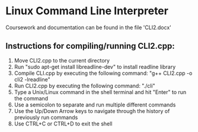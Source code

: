 # Linux Command Line Interpreter

Coursework and documentation can be found in the file 'CLI2.docx'

## Instructions for compiling/running CLI2.cpp:

1. Move CLI2.cpp to the current directory
2. Run "sudo apt-get install libreadline-dev" to install readline library
3. Compile CLI.cpp by executing the following command: "g++ CLI2.cpp -o cli2 -lreadline"
4. Run CLI2.cpp by executing the following command: "./cli"
5. Type a Unix/Linux command in the shell terminal and hit "Enter" to run the command
6. Use a semicolon to separate and run multiple different commands
7. Use the Up/Down Arrow keys to navigate through the history of previously run commands
8. Use CTRL+C or CTRL+D to exit the shell
